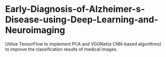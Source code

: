 # Early-Diagnosis-of-Alzheimer-s-Disease-using-Deep-Learning-and-Neuroimaging
Utilize TensorFlow to implement PCA and VGGNet(a CNN-based algorithms) to improve the classification results of medical images.
